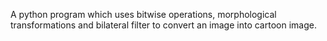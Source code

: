 A python program which uses bitwise operations, morphological transformations and bilateral filter to convert an image into cartoon image.
